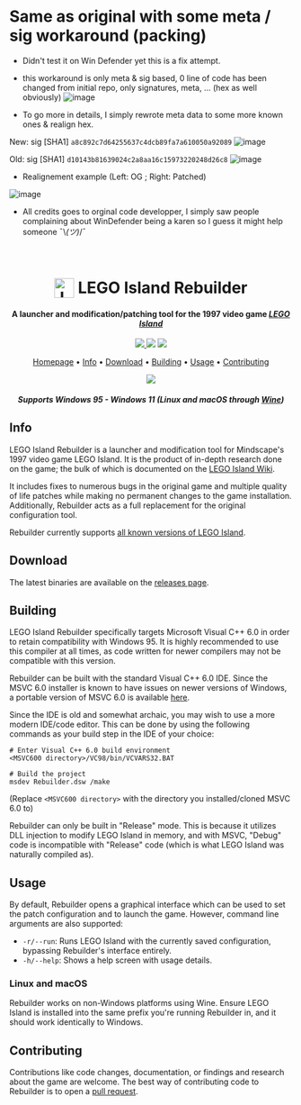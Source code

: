 # Same as original with some meta / sig workaround (packing)
- Didn't test it on Win Defender yet this is a fix attempt.
- this workaround is only meta & sig based, 0 line of code has been changed from initial repo, only signatures, meta, ... (hex as well obviously)
![image](https://github.com/lmaogoodcodenotreally/LEGOIslandRebuilder-WinDefenderFix/assets/147619006/a06f5b5f-a074-4882-a31a-2f7c349bea86)

- To go more in details, I simply rewrote meta data to some more known ones & realign hex.

New:
sig [SHA1]
`a8c892c7d64255637c4dcb89fa7a610050a92089`
![image](https://github.com/lmaogoodcodenotreally/LEGOIslandRebuilder-WinDefenderFix/assets/147619006/8c60dc0f-0726-4324-8747-6bedc5826728)



Old:
sig [SHA1]
`d10143b81639024c2a8aa16c15973220248d26c8`
![image](https://github.com/lmaogoodcodenotreally/LEGOIslandRebuilder-WinDefenderFix/assets/147619006/696cd995-351c-498a-8e4c-9e0fc62498ec)


- Realignement example (Left: OG ; Right: Patched)

![image](https://github.com/lmaogoodcodenotreally/LEGOIslandRebuilder-WinDefenderFix/assets/147619006/1c626675-a6c9-4b20-bed4-cef490c9c73a)



- All credits goes to orginal code developper, I simply saw people complaining about WinDefender being a karen so I guess it might help someone ¯\\_(ツ)_/¯








<h1 align="center">
  <br>
  <img src="./res/mama.ico" alt="LEGO Island Rebuilder" width="35" align="top">
  <b>LEGO Island Rebuilder</b>
  <br>
</h1>

<h4 align="center">A launcher and modification/patching tool for the 1997 video game <a href="https://en.wikipedia.org/wiki/Lego_Island" target="_blank"><i>LEGO Island</i></a></h4>

<p align="center">
  <a href="https://patreon.com/mattkc">
    <img src="https://img.shields.io/badge/patreon-donate-yellow.svg">
  </a>
    <img src="https://img.shields.io/github/stars/itsmattkc/legoislandrebuilder.svg">
  </a>
    <img src="https://img.shields.io/github/actions/workflow/status/itsmattkc/LEGOIslandRebuilder/ci.yml?branch=master">
</p>

<p align="center">
  <a href="https://www.legoisland.org/">Homepage</a> •
  <a href="#info">Info</a> •
  <a href="#download">Download</a> •
  <a href="#building">Building</a> •
  <a href="#usage">Usage</a> •
  <a href="#contributing">Contributing</a>
</p>

<p align="center">
  <img src='./pkg/fade.gif'>
</p>

<h4 align="center"><i>Supports Windows 95 - Windows 11 (Linux and macOS through <a href="https://www.winehq.org/" target="_blank">Wine</a>)</i></h4>

## Info

LEGO Island Rebuilder is a launcher and modification tool for Mindscape's 1997 video game LEGO Island. It is the product of in-depth research done on the game; the bulk of which is documented on the [LEGO Island Wiki](https://www.legoisland.org/).

It includes fixes to numerous bugs in the original game and multiple quality of life patches while making no permanent changes to the game installation. Additionally, Rebuilder acts as a full replacement for the original configuration tool. 

Rebuilder currently supports [all known versions of LEGO Island](https://www.legoisland.org/wiki/index.php/LEGO_Island_Versions).

## Download

The latest binaries are available on the [releases page](https://github.com/itsmattkc/LEGOIslandRebuilder/releases/tag/continuous).

## Building

LEGO Island Rebuilder specifically targets Microsoft Visual C++ 6.0 in order to retain compatibility with Windows 95. It is highly recommended to use this compiler at all times, as code written for newer compilers may not be compatible with this version.

Rebuilder can be built with the standard Visual C++ 6.0 IDE. Since the MSVC 6.0 installer is known to have issues on newer versions of Windows, a portable version of MSVC 6.0 is available [here](https://github.com/itsmattkc/MSVC600).

Since the IDE is old and somewhat archaic, you may wish to use a more modern IDE/code editor. This can be done by using the following commands as your build step in the IDE of your choice:

```
# Enter Visual C++ 6.0 build environment
<MSVC600 directory>/VC98/bin/VCVARS32.BAT

# Build the project
msdev Rebuilder.dsw /make
```

(Replace `<MSVC600 directory>` with the directory you installed/cloned MSVC 6.0 to)

Rebuilder can only be built in "Release" mode. This is because it utilizes DLL injection to modify LEGO Island in memory, and with MSVC, "Debug" code is incompatible with "Release" code (which is what LEGO Island was naturally compiled as).

## Usage

By default, Rebuilder opens a graphical interface which can be used to set the patch configuration and to launch the game. However, command line arguments are also supported:

* `-r/--run`: Runs LEGO Island with the currently saved configuration, bypassing Rebuilder's interface entirely. 
* `-h/--help`: Shows a help screen with usage details.

### Linux and macOS

Rebuilder works on non-Windows platforms using Wine. Ensure LEGO Island is installed into the same prefix you're running Rebuilder in, and it should work identically to Windows.

## Contributing

Contributions like code changes, documentation, or findings and research about the game are welcome. The best way of contributing code to Rebuilder is to open a [pull request](https://github.com/itsmattkc/LEGOIslandRebuilder/pulls).
